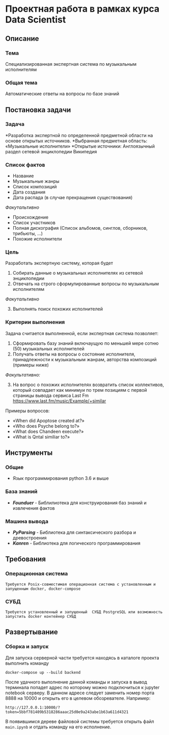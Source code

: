 # Проектная работа в рамках курса Data Scientist

## Описание

### Тема

Специализированная экспертная система по музыкальным исполнителям


### Общая тема

Автоматические ответы на вопросы по базе знаний


## Постановка задачи


### Задача
*Разработка экспертной по определенной предметной области на основе открытых источников.
*Выбранная предметная область: «Музыкальные исполнители»
*Открытые источники: Англоязычный раздел сетевой энциклопедии Википедия

### Список фактов
* Название
* Музыкальные жанры
* Список композиций
* Дата создания
* Дата распада (в случае прекращения существования)

*Факутальтивно*

* Происхождение
* Список участников
* Полная дискография (Список альбомов, синглов, сборников, трибьюты, ...)
* Похожие исполнители


### Цель

Разработать экспертную систему, которая будет
1. Собирать данные о музыкальных исполнителях из сетевой энциклопедии
2. Отвечать на строго сформулированные вопросы по музыкальным исполнителям

*Факутальтивно*

3. Выполнять поиск похожих исполнителей


### Критерии выполнения

Задача считается выполненной, если экспертная система позволяет:

1. Сформировать базу знаний включаущую по меньшей мере сотню (50) музыкальных исполнителей
2. Получать ответы на вопросы о состояние исполнителя, принадлежности к музыкальным жанрам, авторства композиций (примеры ниже)

*Факультативно:*

3. На вопрос о похожих исполнителях возвратить список коллективов, который совпадает как минимуи по трем позициям с первой страницы вывода сервиса Last Fm https://www.last.fm/music/Example/+similar

Примеры вопросов:
* «When did Apoptose created at?»
* «Who does Psyche belong to?»
* «What does Chandeen execute?»
* «What is Qntal similiar to?»


## Инструменты

### Общие

* Язык программирования python 3.6 и выше 

### База знаний
* ***Founduer*** - Библилиотека для конструирования баз знаний и извлечения фактов

### Машина вывода
* ***PyParsing*** - Библиотека для синтаксического разбора и древостроения
* ***Kanren*** - Библиотека для логического программирования

## Требования

### Операционная система
    Требуется Posix-совместимая операционная система с установленным и запущенным docker, docker-compose

### СУБД
    Требуется установленный и запущенный  СУБД PostgreSQL или возможность запустить docker контейнер CУБД

## Развертывание

### Сборка и запуск
Для запуска серверной части требуется находясь в каталоге проекта выполнить команду
```
docker-compose up --build backend
```

После удачного выполнение данной команды и запуска в вывод терминала попадет адрес по которому можно подключиться к jupyter notebook серверу. В данном адресе следует заменить номер порта 8888 на 10000 и открыть его в целевом обозревателе. Например:
```
http://127.0.0.1:10000/?token=5bbf781409b5318286aaac25d0e9a243abe1b63a611d4321
```

В появившимся дереве файловой системы требуется открыть файл `main.ipynb` и отдать команду на его исполнение.